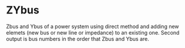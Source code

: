 # ZYbus
Zbus and Ybus of a power system using direct method and adding new elemets (new bus or new line or impedance) to an existing one.
Second output is bus numbers in the order that Zbus and Ybus are.
